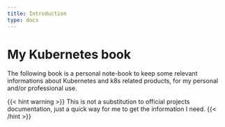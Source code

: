 ```yaml
---
title: Introduction
type: docs
---
```


# My Kubernetes book

The following book is a personal note-book to keep some relevant informations
about Kubernetes and k8s related products, for my personal and/or professional
use.

{{< hint warning >}}
This is not a substitution to official projects documentation, just a quick way for me to get the information I need.
{{< /hint >}}